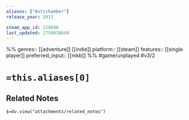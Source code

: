 ```yaml
---
aliases: ["Antichamber"]
release_year: 2013

steam_app_id: 219890
last_updated: 1750038649
---
```

%%
genres:: [[adventure]] [[indie]]
platform:: [[steam]]
features:: [[single player]]
preferred_input:: [[mkb]]
%%
#game/unplayed
#v3/2

# `=this.aliases[0]`
## Related Notes
`$=dv.view("attachments/related_notes")`